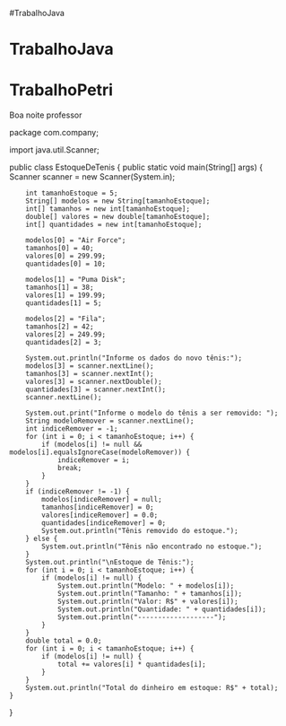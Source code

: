#TrabalhoJava
# TrabalhoJava
# TrabalhoPetri
Boa noite professor

package com.company;


import java.util.Scanner;

public class EstoqueDeTenis {
    public static void main(String[] args) {
        Scanner scanner = new Scanner(System.in);

        int tamanhoEstoque = 5;
        String[] modelos = new String[tamanhoEstoque];
        int[] tamanhos = new int[tamanhoEstoque];
        double[] valores = new double[tamanhoEstoque];
        int[] quantidades = new int[tamanhoEstoque];

        modelos[0] = "Air Force";
        tamanhos[0] = 40;
        valores[0] = 299.99;
        quantidades[0] = 10;

        modelos[1] = "Puma Disk";
        tamanhos[1] = 38;
        valores[1] = 199.99;
        quantidades[1] = 5;

        modelos[2] = "Fila";
        tamanhos[2] = 42;
        valores[2] = 249.99;
        quantidades[2] = 3;

        System.out.println("Informe os dados do novo tênis:");
        modelos[3] = scanner.nextLine();
        tamanhos[3] = scanner.nextInt();
        valores[3] = scanner.nextDouble();
        quantidades[3] = scanner.nextInt();
        scanner.nextLine();

        System.out.print("Informe o modelo do tênis a ser removido: ");
        String modeloRemover = scanner.nextLine();
        int indiceRemover = -1;
        for (int i = 0; i < tamanhoEstoque; i++) {
            if (modelos[i] != null && modelos[i].equalsIgnoreCase(modeloRemover)) {
                indiceRemover = i;
                break;
            }
        }
        if (indiceRemover != -1) {
            modelos[indiceRemover] = null;
            tamanhos[indiceRemover] = 0;
            valores[indiceRemover] = 0.0;
            quantidades[indiceRemover] = 0;
            System.out.println("Tênis removido do estoque.");
        } else {
            System.out.println("Tênis não encontrado no estoque.");
        }
        System.out.println("\nEstoque de Tênis:");
        for (int i = 0; i < tamanhoEstoque; i++) {
            if (modelos[i] != null) {
                System.out.println("Modelo: " + modelos[i]);
                System.out.println("Tamanho: " + tamanhos[i]);
                System.out.println("Valor: R$" + valores[i]);
                System.out.println("Quantidade: " + quantidades[i]);
                System.out.println("-------------------");
            }
        }
        double total = 0.0;
        for (int i = 0; i < tamanhoEstoque; i++) {
            if (modelos[i] != null) {
                total += valores[i] * quantidades[i];
            }
        }
        System.out.println("Total do dinheiro em estoque: R$" + total);
    }
}
